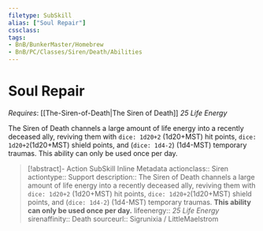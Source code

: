 ```yaml
---
filetype: SubSkill
alias: ["Soul Repair"]
cssclass: 
tags:
- BnB/BunkerMaster/Homebrew
- BnB/PC/Classes/Siren/Death/Abilities
---
```

# Soul Repair
*Requires*: [[The-Siren-of-Death|The Siren of Death]]
_25 Life Energy_

The Siren of Death channels a large amount of life energy into a recently deceased ally, reviving them with `dice: 1d20+2` (1d20+MST) hit points, `dice: 1d20+2`(1d20+MST) shield points, and (`dice: 1d4-2`) (1d4-MST) temporary traumas.
This ability can only be used once per day.

>[!abstract]- Action SubSkill Inline Metadata
> actionclass:: Siren
> actiontype:: Support
> description:: The Siren of Death channels a large amount of life energy into a recently deceased ally, reviving them with `dice: 1d20+2` (1d20+MST) hit points, `dice: 1d20+2`(1d20+MST) shield points, and (`dice: 1d4-2`) (1d4-MST) temporary traumas. __This ability can only be used once per day.__
> lifeenergy:: _25 Life Energy_
> sirenaffinity:: Death
> sourceurl:: Sigrunixia / LittleMaelstrom
